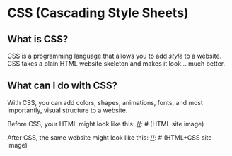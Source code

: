 [//]: # (CSS README.md)

# CSS (Cascading Style Sheets)

## What is CSS?

CSS is a programming language that allows you to add _style_ to a website. CSS takes a plain HTML website skeleton and makes it look... much better.

## What can I do with CSS?

With CSS, you can add colors, shapes, animations, fonts, and most importantly, visual structure to a website. 

Before CSS, your HTML might look like this:
[//]: # (HTML site image)

After CSS, the same website might look like this:
[//]: # (HTML+CSS site image)

